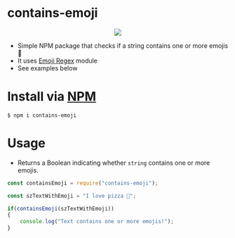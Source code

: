 # contains-emoji

<p align="center"><a href="https://nodei.co/npm/contains-emoji/"><img src="https://nodei.co/npm/contains-emoji.png"></a></a></p>

* Simple NPM package that checks if a string contains one or more emojis 👀
* It uses [Emoji Regex](https://github.com/mathiasbynens/emoji-regex) module
* See examples below

# Install via [NPM](https://www.npmjs.com/package/custom-url-check)

`$ npm i contains-emoji`

# Usage

- Returns a Boolean indicating whether `string` contains one or more emojis.

```javascript
const containsEmoji = require("contains-emoji");

const szTextWithEmoji = "I love pizza 🍕";

if(containsEmoji(szTextWithEmoji))
{
    console.log("Text contains one or more emojis!");
}
```
